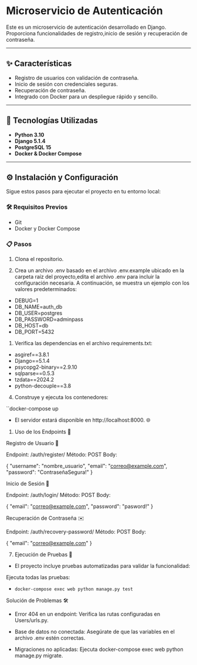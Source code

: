 # Microservicio de Autenticación

Este es un microservicio de autenticación desarrollado en Django. Proporciona funcionalidades de registro,inicio de sesión y recuperación de contraseña.

---

## ✨ Características

- Registro de usuarios con validación de contraseña.
- Inicio de sesión con credenciales seguras.
- Recuperación de contraseña.
- Integrado con Docker para un despliegue rápido y sencillo.
  
---

## 🚀 Tecnologías Utilizadas

- **Python 3.10**
- **Django 5.1.4**
- **PostgreSQL 15**
- **Docker & Docker Compose**

---

## ⚙️ Instalación y Configuración

Sigue estos pasos para ejecutar el proyecto en tu entorno local:

### 🛠️ Requisitos Previos

- Git
- Docker y Docker Compose

### 📋 Pasos

1. Clona el repositorio.

2. Crea un archivo .env basado en el archivo .env.example ubicado en la carpeta raíz del proyecto,edita el archivo .env para incluir la configuración necesaria. A continuación, se muestra un ejemplo con los valores predeterminados:

- DEBUG=1
- DB_NAME=auth_db
- DB_USER=postgres
- DB_PASSWORD=adminpass
- DB_HOST=db
- DB_PORT=5432

1. Verifica las dependencias en el archivo requirements.txt:

- asgiref==3.8.1
- Django==5.1.4
- psycopg2-binary==2.9.10
- sqlparse==0.5.3
- tzdata==2024.2
- python-decouple==3.8

4. Construye y ejecuta los contenedores:

``docker-compose up 

-  El servidor estará disponible en http://localhost:8000. 🌐

1. Uso de los Endpoints 🔗

Registro de Usuario 📝

Endpoint: /auth/register/
Método: POST
Body:

{
  "username": "nombre_usuario",
  "email": "correo@example.com",
  "password": "ContraseñaSegura!"
}

Inicio de Sesión 🔑

Endpoint: /auth/login/
Método: POST
Body:

{
  "email": "correo@example.com",
  "password": "pasword!"
}

Recuperación de Contraseña ✉️

Endpoint: /auth/recovery-password/
Método: POST
Body:

{
  "email": "correo@example.com"
}
 
7. Ejecución de Pruebas 🧪

* El proyecto incluye pruebas automatizadas para validar la funcionalidad:

Ejecuta todas las pruebas:

- `docker-compose exec web python manage.py test`

 Solución de Problemas 🛠️

- Error 404 en un endpoint: Verifica las rutas configuradas en Users/urls.py.

- Base de datos no conectada: Asegúrate de que las variables en el archivo .env estén correctas.

- Migraciones no aplicadas: Ejecuta docker-compose exec web python manage.py migrate.

